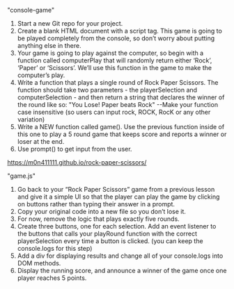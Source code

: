 "console-game"

1. Start a new Git repo for your project.
2. Create a blank HTML document with a script tag. This game is going to be played completely from the console, so don’t worry about putting anything else in there.
3. Your game is going to play against the computer, so begin with a function called computerPlay that will randomly return either ‘Rock’, ‘Paper’ or ‘Scissors’. We’ll use this function in the game to make the computer’s play.
4. Write a function that plays a single round of Rock Paper Scissors. The function should take two parameters - the playerSelection and computerSelection - and then return a string that declares the winner of the round like so: "You Lose! Paper beats Rock"
    --Make your function case insensitive (so users can input rock, ROCK, RocK or any other variation)
5. Write a NEW function called game(). Use the previous function inside of this one to play a 5 round game that keeps score and reports a winner or loser at the end. 
6. Use prompt() to get input from the user.

https://m0n411111.github.io/rock-paper-scissors/

"game.js"

1. Go back to your “Rock Paper Scissors” game from a previous lesson and give it a simple UI so that the player can play the game by clicking on buttons rather than          typing their answer in a prompt.
2. Copy your original code into a new file so you don’t lose it.
3. For now, remove the logic that plays exactly five rounds.
4. Create three buttons, one for each selection. Add an event listener to the buttons that calls your playRound function with the correct playerSelection every time a button is clicked. (you can keep the console.logs for this step)
5. Add a div for displaying results and change all of your console.logs into DOM methods.
6. Display the running score, and announce a winner of the game once one player reaches 5 points.
